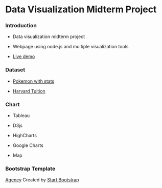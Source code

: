 # Data Visualization Midterm Project

### Introduction

* Data visualization midterm project

* Webpage using node.js and multiple visualization tools

* [Live demo](http://vanptain.io/portfolio/data_viz/midterm/index.html)

### Dataset

* [Pokemon with stats](https://www.kaggle.com/abcsds/pokemon)

* [Harvard Tuition](https://www.kaggle.com/harvard-university/harvard-tuition)

### Chart

* Tableau

* D3js

* HighCharts

* Google Charts

* Map

### Bootstrap Template
[Agency](http://startbootstrap.com/template-overviews/agency/) Created by [Start Bootstrap](http://startbootstrap.com/)
